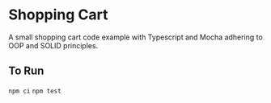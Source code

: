 # Shopping Cart

A small shopping cart code example with Typescript and Mocha adhering to OOP and SOLID principles.

## To Run

`npm ci`
`npm test`


